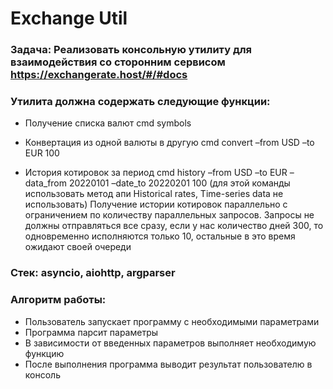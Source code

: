# Exchange Util



### Задача: Реализовать консольную утилиту для взаимодействия со сторонним сервисом https://exchangerate.host/#/#docs

### Утилита должна содержать следующие функции:

- Получение списка валют
cmd symbols

- Конвертация из одной валюты в другую
cmd convert –from USD –to EUR 100
- История котировок за период
cmd history –from USD –to EUR –data_from 20220101 –date_to 20220201 100
(для этой команды использовать метод апи Historical rates, Time-series data не использовать)
Получение истории котировок параллельно с ограничением по количеству параллельных запросов.
Запросы не должны отправляться все сразу, если у нас количество дней 300, то одновременно исполняются только 10, остальные в это время ожидают своей очереди

### Стек: asyncio, aiohttp, argparser
### Алгоритм работы:
- Пользователь запускает программу с необходимыми параметрами
- Программа парсит параметры
- В зависимости от введенных параметров выполняет необходимую функцию
- После выполнения программа выводит результат пользователю в консоль
